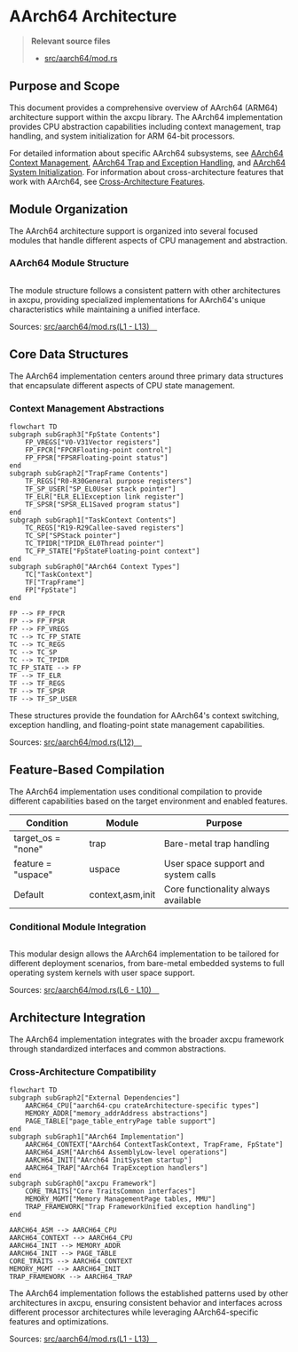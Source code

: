 # AArch64 Architecture

> **Relevant source files**
> * [src/aarch64/mod.rs](https://github.com/arceos-org/axcpu/blob/b93d8fa3/src/aarch64/mod.rs)

## Purpose and Scope

This document provides a comprehensive overview of AArch64 (ARM64) architecture support within the axcpu library. The AArch64 implementation provides CPU abstraction capabilities including context management, trap handling, and system initialization for ARM 64-bit processors.

For detailed information about specific AArch64 subsystems, see [AArch64 Context Management](/arceos-org/axcpu/3.1-aarch64-context-management), [AArch64 Trap and Exception Handling](/arceos-org/axcpu/3.2-aarch64-trap-and-exception-handling), and [AArch64 System Initialization](/arceos-org/axcpu/3.3-aarch64-system-initialization). For information about cross-architecture features that work with AArch64, see [Cross-Architecture Features](/arceos-org/axcpu/6-cross-architecture-features).

## Module Organization

The AArch64 architecture support is organized into several focused modules that handle different aspects of CPU management and abstraction.

### AArch64 Module Structure

```

```

The module structure follows a consistent pattern with other architectures in axcpu, providing specialized implementations for AArch64's unique characteristics while maintaining a unified interface.

Sources: [src/aarch64/mod.rs(L1 - L13)&emsp;](https://github.com/arceos-org/axcpu/blob/b93d8fa3/src/aarch64/mod.rs#L1-L13)

## Core Data Structures

The AArch64 implementation centers around three primary data structures that encapsulate different aspects of CPU state management.

### Context Management Abstractions

```mermaid
flowchart TD
subgraph subGraph3["FpState Contents"]
    FP_VREGS["V0-V31Vector registers"]
    FP_FPCR["FPCRFloating-point control"]
    FP_FPSR["FPSRFloating-point status"]
end
subgraph subGraph2["TrapFrame Contents"]
    TF_REGS["R0-R30General purpose registers"]
    TF_SP_USER["SP_EL0User stack pointer"]
    TF_ELR["ELR_EL1Exception link register"]
    TF_SPSR["SPSR_EL1Saved program status"]
end
subgraph subGraph1["TaskContext Contents"]
    TC_REGS["R19-R29Callee-saved registers"]
    TC_SP["SPStack pointer"]
    TC_TPIDR["TPIDR_EL0Thread pointer"]
    TC_FP_STATE["FpStateFloating-point context"]
end
subgraph subGraph0["AArch64 Context Types"]
    TC["TaskContext"]
    TF["TrapFrame"]
    FP["FpState"]
end

FP --> FP_FPCR
FP --> FP_FPSR
FP --> FP_VREGS
TC --> TC_FP_STATE
TC --> TC_REGS
TC --> TC_SP
TC --> TC_TPIDR
TC_FP_STATE --> FP
TF --> TF_ELR
TF --> TF_REGS
TF --> TF_SPSR
TF --> TF_SP_USER
```

These structures provide the foundation for AArch64's context switching, exception handling, and floating-point state management capabilities.

Sources: [src/aarch64/mod.rs(L12)&emsp;](https://github.com/arceos-org/axcpu/blob/b93d8fa3/src/aarch64/mod.rs#L12-L12)

## Feature-Based Compilation

The AArch64 implementation uses conditional compilation to provide different capabilities based on the target environment and enabled features.

|Condition|Module|Purpose|
| --- | --- | --- |
|target_os = "none"|trap|Bare-metal trap handling|
|feature = "uspace"|uspace|User space support and system calls|
|Default|context,asm,init|Core functionality always available|

### Conditional Module Integration

```

```

This modular design allows the AArch64 implementation to be tailored for different deployment scenarios, from bare-metal embedded systems to full operating system kernels with user space support.

Sources: [src/aarch64/mod.rs(L6 - L10)&emsp;](https://github.com/arceos-org/axcpu/blob/b93d8fa3/src/aarch64/mod.rs#L6-L10)

## Architecture Integration

The AArch64 implementation integrates with the broader axcpu framework through standardized interfaces and common abstractions.

### Cross-Architecture Compatibility

```mermaid
flowchart TD
subgraph subGraph2["External Dependencies"]
    AARCH64_CPU["aarch64-cpu crateArchitecture-specific types"]
    MEMORY_ADDR["memory_addrAddress abstractions"]
    PAGE_TABLE["page_table_entryPage table support"]
end
subgraph subGraph1["AArch64 Implementation"]
    AARCH64_CONTEXT["AArch64 ContextTaskContext, TrapFrame, FpState"]
    AARCH64_ASM["AArch64 AssemblyLow-level operations"]
    AARCH64_INIT["AArch64 InitSystem startup"]
    AARCH64_TRAP["AArch64 TrapException handlers"]
end
subgraph subGraph0["axcpu Framework"]
    CORE_TRAITS["Core TraitsCommon interfaces"]
    MEMORY_MGMT["Memory ManagementPage tables, MMU"]
    TRAP_FRAMEWORK["Trap FrameworkUnified exception handling"]
end

AARCH64_ASM --> AARCH64_CPU
AARCH64_CONTEXT --> AARCH64_CPU
AARCH64_INIT --> MEMORY_ADDR
AARCH64_INIT --> PAGE_TABLE
CORE_TRAITS --> AARCH64_CONTEXT
MEMORY_MGMT --> AARCH64_INIT
TRAP_FRAMEWORK --> AARCH64_TRAP
```

The AArch64 implementation follows the established patterns used by other architectures in axcpu, ensuring consistent behavior and interfaces across different processor architectures while leveraging AArch64-specific features and optimizations.

Sources: [src/aarch64/mod.rs(L1 - L13)&emsp;](https://github.com/arceos-org/axcpu/blob/b93d8fa3/src/aarch64/mod.rs#L1-L13)